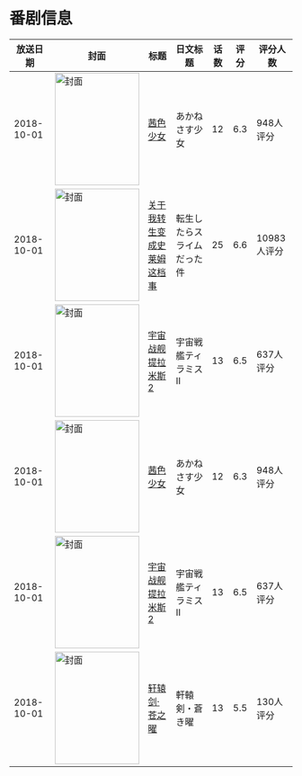 # 番剧信息

|放送日期|封面|标题|日文标题|话数|评分|评分人数|
|---|---|---|---|---|---|---|
|2018-10-01|<img src="https://lain.bgm.tv/pic/cover/c/6e/f2/241033_xMa48.jpg" alt="封面" style="width:150px;height:200px;object-fit:cover;">|[茜色少女](https://bangumi.tv/subject/241033)|あかねさす少女|12|6.3|948人评分|
|2018-10-01|<img src="https://lain.bgm.tv/pic/cover/c/7b/d6/239816_BbNdb.jpg" alt="封面" style="width:150px;height:200px;object-fit:cover;">|[关于我转生变成史莱姆这档事](https://bangumi.tv/subject/239816)|転生したらスライムだった件|25|6.6|10983人评分|
|2018-10-01|<img src="https://lain.bgm.tv/pic/cover/c/54/21/251666_DtLq3.jpg" alt="封面" style="width:150px;height:200px;object-fit:cover;">|[宇宙战舰提拉米斯 2](https://bangumi.tv/subject/251666)|宇宙戦艦ティラミスII|13|6.5|637人评分|
|2018-10-01|<img src="https://lain.bgm.tv/pic/cover/c/6e/f2/241033_xMa48.jpg" alt="封面" style="width:150px;height:200px;object-fit:cover;">|[茜色少女](https://bangumi.tv/subject/241033)|あかねさす少女|12|6.3|948人评分|
|2018-10-01|<img src="https://lain.bgm.tv/pic/cover/c/54/21/251666_DtLq3.jpg" alt="封面" style="width:150px;height:200px;object-fit:cover;">|[宇宙战舰提拉米斯 2](https://bangumi.tv/subject/251666)|宇宙戦艦ティラミスII|13|6.5|637人评分|
|2018-10-01|<img src="https://lain.bgm.tv/pic/cover/c/cb/b2/154771_aR3Rx.jpg" alt="封面" style="width:150px;height:200px;object-fit:cover;">|[轩辕剑·苍之曜](https://bangumi.tv/subject/154771)|軒轅剣・蒼き曜|13|5.5|130人评分|
